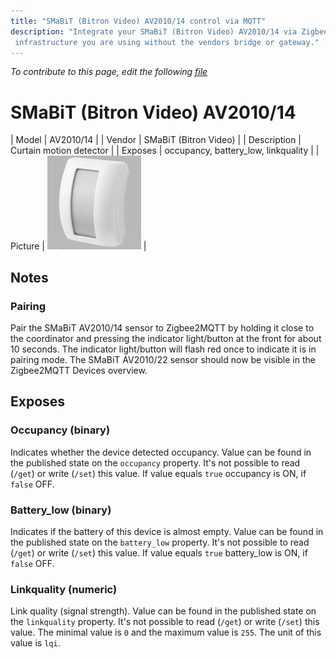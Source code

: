 ```yaml
---
title: "SMaBiT (Bitron Video) AV2010/14 control via MQTT"
description: "Integrate your SMaBiT (Bitron Video) AV2010/14 via Zigbee2MQTT with whatever smart home
 infrastructure you are using without the vendors bridge or gateway."
---
```


*To contribute to this page, edit the following
[file](https://github.com/Koenkk/zigbee2mqtt.io/blob/master/docs/devices/AV2010_14.md)*

# SMaBiT (Bitron Video) AV2010/14

| Model | AV2010/14  |
| Vendor  | SMaBiT (Bitron Video)  |
| Description | Curtain motion detector |
| Exposes | occupancy, battery_low, linkquality |
| Picture | ![SMaBiT (Bitron Video) AV2010/14](../images/devices/AV2010-14.jpg) |

## Notes


### Pairing
Pair the SMaBiT AV2010/14 sensor to Zigbee2MQTT by holding it close to the coordinator and pressing the indicator light/button at the front for about 10 seconds. The indicator light/button will flash red once to indicate it is in pairing mode. The SMaBiT AV2010/22 sensor should now be visible in the Zigbee2MQTT Devices overview.



## Exposes

### Occupancy (binary)
Indicates whether the device detected occupancy.
Value can be found in the published state on the `occupancy` property.
It's not possible to read (`/get`) or write (`/set`) this value.
If value equals `true` occupancy is ON, if `false` OFF.

### Battery_low (binary)
Indicates if the battery of this device is almost empty.
Value can be found in the published state on the `battery_low` property.
It's not possible to read (`/get`) or write (`/set`) this value.
If value equals `true` battery_low is ON, if `false` OFF.

### Linkquality (numeric)
Link quality (signal strength).
Value can be found in the published state on the `linkquality` property.
It's not possible to read (`/get`) or write (`/set`) this value.
The minimal value is `0` and the maximum value is `255`.
The unit of this value is `lqi`.

